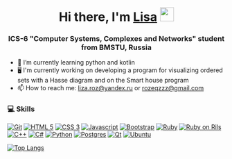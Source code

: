 <h1 align="center">Hi there, I'm <a href="#" target="_blank">Lisa</a> 
<img src="https://github.com/blackcater/blackcater/raw/main/images/Hi.gif" height="32"/></h1>
<h3 align="center">ICS-6 "Computer Systems, Complexes and Networks" student from BMSTU, Russia</h3>


- 🌱 I’m currently learning python and kotlin
- 🖥 I'm currently working on developing a program for visualizing ordered sets with a Hasse diagram and on the Smart house program
- 📫 How to reach me: liza.roz@yandex.ru or rozeqzzz@gmail.com


### :computer: Skills
[![Git](https://img.shields.io/badge/-Git-F05032?style=for-the-badge&logo=Git&color=grey&logoColor=white)]()
[![HTML 5](https://img.shields.io/badge/HTML5-E34F26?style=for-the-badge&logo=html5&logoColor=white)]()
[![CSS 3](https://img.shields.io/badge/CSS3-1572B6?style=for-the-badge&logo=css3&logoColor=white)]()
[![Javascript](https://img.shields.io/badge/JavaScript-323330?style=for-the-badge&logo=javascript&logoColor=F7DF1E)]()
[![Bootstrap](https://img.shields.io/badge/Bootstrap-563D7C?style=for-the-badge&logo=bootstrap&logoColor=white)]()
[![Ruby](https://img.shields.io/badge/Ruby-CC342D?style=for-the-badge&logo=ruby&logoColor=white)]()
[![Ruby on Rils](https://img.shields.io/badge/Ruby_on_Rails-CC0000?style=for-the-badge&logo=ruby-on-rails&logoColor=white)]()
[![C++](https://img.shields.io/badge/C%2B%2B-00599C?style=for-the-badge&logo=c%2B%2B&logoColor=white)]()
[![C#](https://img.shields.io/badge/c%23-%23239120.svg?style=for-the-badge&logo=c-sharp&logoColor=white)]()
[![Python](https://img.shields.io/badge/Python-14354C?style=for-the-badge&logo=python&logoColor=white)]()
[![Postgres](https://img.shields.io/badge/PostgreSQL-316192?style=for-the-badge&logo=postgresql&logoColor=white)]()
[![Qt](https://img.shields.io/badge/Qt-%23217346.svg?style=for-the-badge&logo=Qt&logoColor=white)]()
[![Ubuntu](https://img.shields.io/badge/Ubuntu-E95420?style=for-the-badge&logo=ubuntu&logoColor=white)]()
<!-- [![Javascript](https://img.shields.io/badge/JavaScript-F7DF1E?logo=javascript&logoColor=black)]() -->

<!-- ### 🏆 Stats
[![Anurag's github stats](https://github-readme-stats.vercel.app/api?username=rozeqz&show_icons=true&hide=prs&theme=react)](https://github.com/anuraghazra/github-readme-stats) -->

[![Top Langs](https://github-readme-stats.vercel.app/api/top-langs/?username=rozeqz&langs_count=15&theme=github_dark&layout=compact&count_private=true&border_color=373b42)](https://github.com/anuraghazra/github-readme-stats)

<!--START_SECTION:waka-->
<!--END_SECTION:waka-->

<!-- [![trophy](https://github-profile-trophy.vercel.app/?username=rozeqz&theme=onedark)](https://github.com/ryo-ma/github-profile-trophy) -->
